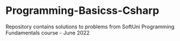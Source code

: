 # Programming-Basicss-Csharp 
 Repository contains solutions to problems from SoftUni Programming Fundamentals course - June 2022
